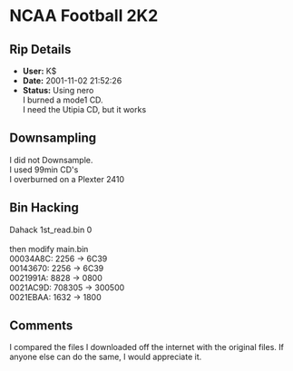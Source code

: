 # NCAA Football 2K2

## Rip Details

- **User:** K$
- **Date:** 2001-11-02 21:52:26
- **Status:** Using nero<br />I burned a mode1 CD.<br />I need the Utipia CD, but it works

## Downsampling

I did not Downsample.<br />I used 99min CD's<br />I overburned on a Plexter 2410

## Bin Hacking

Dahack 1st_read.bin 0<br /><br />then modify main.bin<br />00034A8C: 2256   -> 6C39<br />00143670: 2256   -> 6C39<br />0021991A: 8828   -> 0800<br />0021AC9D: 708305 -> 300500<br />0021EBAA: 1632   -> 1800

## Comments

I compared the files I downloaded off the internet with the original files. If anyone else can do the same, I would appreciate it.

